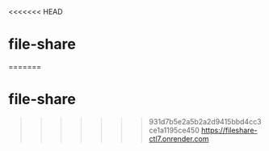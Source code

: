 <<<<<<< HEAD
# file-share

=======
# file-share

>>>>>>> 931d7b5e2a5b2a2d9415bbd4cc3ce1a1195ce450
https://fileshare-ctl7.onrender.com